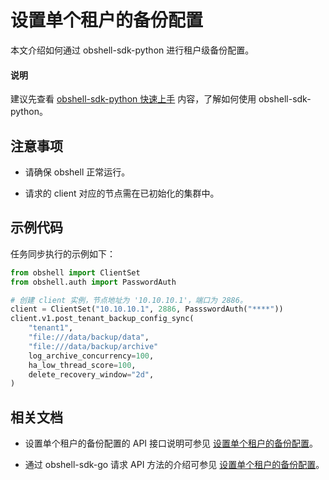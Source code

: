 # 设置单个租户的备份配置

本文介绍如何通过 obshell-sdk-python 进行租户级备份配置。

<main id="notice" type='explain'>
  <h4>说明</h4>
  <p>建议先查看 <a href='../100.quickstart-of-python.md'>obshell-sdk-python 快速上手</a> 内容，了解如何使用 obshell-sdk-python。</p>
</main>

## 注意事项

* 请确保 obshell 正常运行。

* 请求的 client 对应的节点需在已初始化的集群中。

## 示例代码

任务同步执行的示例如下：

```python
from obshell import ClientSet
from obshell.auth import PasswordAuth

# 创建 client 实例，节点地址为 '10.10.10.1'，端口为 2886。
client = ClientSet("10.10.10.1", 2886, PassswordAuth("****"))
client.v1.post_tenant_backup_config_sync(
    "tenant1",
    "file:///data/backup/data",
    "file:///data/backup/archive"
    log_archive_concurrency=100,
    ha_low_thread_score=100,
    delete_recovery_window="2d",
)
```

## 相关文档

* 设置单个租户的备份配置的 API 接口说明可参见 [设置单个租户的备份配置](../../../400.obshell-api-reference/600.backup-management/100.configure-backup-configuration-for-a-single-tenant.md)。

* 通过 obshell-sdk-go 请求 API 方法的介绍可参见 [设置单个租户的备份配置](../../200.go/600.backup-management/100.backup-configuration-for-individual-tenants-of-go.md)。
